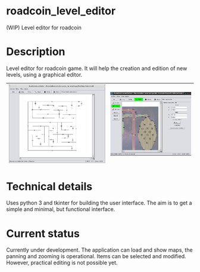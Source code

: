 # roadcoin_level_editor
(WIP) Level editor for roadcoin

# Description

Level editor for roadcoin game. It will help the creation and edition of new levels, using a graphical editor.

| ![Screenshot_001](/images/screenshots/screenshot_001.png) | ![Screenshot_002](/images/screenshots/screenshot_002.png) |
| ----------------------------------------------------------|---------------------------------------------------------- |

# Technical details

Uses python 3 and tkinter for building the user interface. The aim is to get a simple and minimal, but functional interface.

# Current status

Currently under development. The application can load and show maps, the panning and zooming is operational. Items can be selected and modified. 
However, practical editing is not possible yet.
